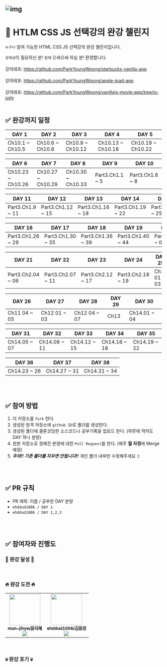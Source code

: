 ![img](./.Readme/logo.gif)
---
# 💯 HTLM CSS JS 선택강의 완강 챌린지
`누구나` 참여 가능한 HTML CSS JS 선택강의 완강 챌린지입니다.

`강제성`이 필요하신 분! `함께` 으쌰으쌰 하실 분! 환영합니다.
<br /><br/>
강의레포: https://github.com/ParkYoungWoong/starbucks-vanilla-app
<br /><br/>
강의레포: https://github.com/ParkYoungWoong/apple-ipad-app
<br /><br/>
강의레포: https://github.com/ParkYoungWoong/vanillajs-movie-app/tree/js-only
<br /><br/>

## ✅ 완강까지 일정

| DAY 1           | DAY 2           | DAY 3            | DAY 4            | DAY 5 |
| ----------------| --------------- | ---------------- | ---------------- | ---------------- |
| Ch10.1 ~ Ch10.5 | Ch10.6 ~ Ch10.8 | Ch10.9 ~ Ch10.12  | Ch10.13 ~ Ch10.18  | Ch10.19 ~ Ch10.22  |



| DAY 6          | DAY 7           | DAY 8            | DAY 9            | DAY 10 |
| ----------------| --------------- | ---------------- | ---------------- | ---------------- |
| Ch10.23 ~ Ch10.26 | Ch10.27 ~ Ch10.29 | Ch10.30 ~ Ch10.33  | Part3.Ch1.1 ~ 5  | Part3.Ch1.6 ~ 8 |



| DAY 11          | DAY 12           | DAY 13            | DAY 14            | DAY 15 |
| ----------------| --------------- | ---------------- | ---------------- | ---------------- |
| Part3.Ch1.9 ~ 11 | Part3.Ch1.12 ~ 15 | Part3.Ch1.16 ~ 18  | Part3.Ch1.19 ~ 22  | Part3.Ch1.23 ~ 25 |



| DAY 16          | DAY 17           | DAY 18            | DAY 19            | DAY 20 |
| ----------------| --------------- | ---------------- | ---------------- | ---------------- |
| Part3.Ch1.26 ~ 29 | Part3.Ch1.30 ~ 35 | Part3.Ch1.36 ~ 39  | Part3.Ch1.40 ~ 44  | Part3.Ch2.01 ~ 03

| DAY 21         | DAY 22           | DAY 23            | DAY 24            | DAY 25 |
| ----------------| --------------- | ---------------- | ---------------- | ---------------- |
| Part3.Ch2.04 ~ 06 | Part3.Ch2.07 ~ 11 | Part3.Ch2.12 ~ 17  | Part3.Ch2.18 ~ 19  | Ch11 01 ~ 03 |



| DAY 26          | DAY 27           | DAY 28            | DAY 29         | DAY 30 |
| ----------------| --------------- | ---------------- | ---------------- | ---------------- |
| Ch11 04 ~ 05 | Ch12 01 ~ 03 | Ch12 04 ~ 07   | Ch13 | Ch14.01 ~ 04  |


| DAY 31          | DAY 32          | DAY 33            | DAY 34         | DAY 35 |
| ----------------| --------------- | ---------------- | ---------------- | ---------------- |
| Ch14.05 ~ 07 | Ch14.08 ~ 11 | Ch14.12 ~ 15  | Ch14.16 ~ 18  | Ch14.19 ~ 22  |

| DAY 36          | DAY 37               | DAY 38               | 
| ----------------| ---------------      |   ---------------      |   
| Ch14.23 ~ 26 | Ch14.27 ~ 31 |  Ch14.31 ~ 34 | 



<br />
<br />

## ✅ 참여 방법
1. 이 저장소를 `fork` 한다.
2. 생성된 원격 저장소에 `github ID`로 폴더를 생성한다.
3. 생성된 폴더에 클론코딩한 소스코드나 공부기록을 업로드 한다. (하루에 적어도 DAY 하나 분량)
4. 원본 저장소로 정해진 분량에 대한 `Pull Request`를 한다. (매주  **월 자정**에 Merge예정)
5. ***주의!! 기존 폴더를 지우면 안됩니다!!*** 개인 폴더 내부만 수정해주세요 :)

<br />
<br />

## ✅ PR 규칙
- PR 제목: 이름 / 공부한 DAY 분량
-  ```ehddud1006 / DAY 1  ```
-  ```ehddud1006 / DAY 1,2,3  ```



<br />
<br />



## ✅ 참여자와 진행도
### 🎉 완강 달성 🎉
<br />

### 🔥 완강 도전 🔥
<table><tr>
  <td align="center"><a href="https://github.com/mun-jihye"><img src="https://avatars.githubusercontent.com/u/53855302?v=4?s=100" width="100px;" alt=""/>         <br /><sub><b>mun-jihye/문지혜</b><br><img src="https://us-central1-progress-markdown.cloudfunctions.net/progress/86"/></sub></a><br /></td>
  <td align="center"><a href="https://github.com/ehddud1006"><img src="https://avatars.githubusercontent.com/u/62373865?v=4" width="100px;" alt=""/>         <br /><sub><b>ehddud1006/김동영</b><br><img src="https://us-central1-progress-markdown.cloudfunctions.net/progress/83"/></sub></a><br /></td>
</tr></table><br />

### 💀 완강 포기 💀
<table><tr></tr>
</table><br />


